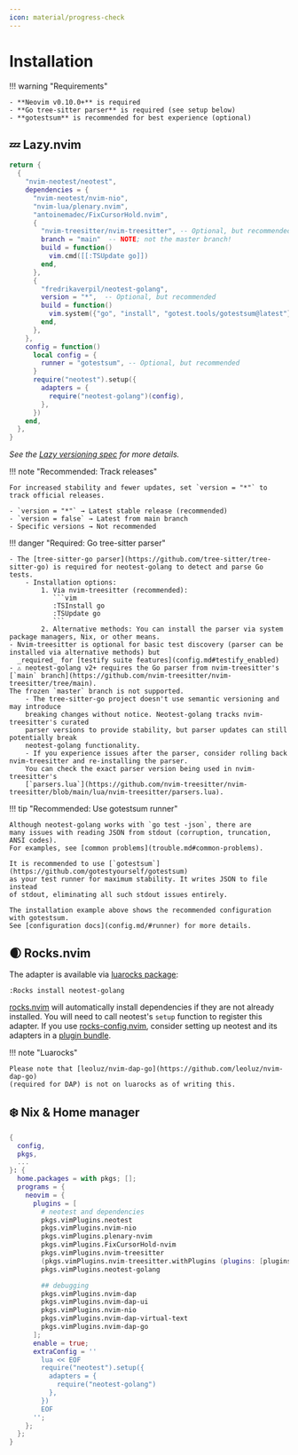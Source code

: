```yaml
---
icon: material/progress-check
---
```


# Installation

!!! warning "Requirements"

    - **Neovim v0.10.0+** is required
    - **Go tree-sitter parser** is required (see setup below)
    - **gotestsum** is recommended for best experience (optional)

## 💤 Lazy.nvim

```lua
return {
  {
    "nvim-neotest/neotest",
    dependencies = {
      "nvim-neotest/nvim-nio",
      "nvim-lua/plenary.nvim",
      "antoinemadec/FixCursorHold.nvim",
      {
        "nvim-treesitter/nvim-treesitter", -- Optional, but recommended
        branch = "main"  -- NOTE; not the master branch!
        build = function()
          vim.cmd([[:TSUpdate go]])
        end,
      },
      {
        "fredrikaverpil/neotest-golang",
        version = "*",  -- Optional, but recommended
        build = function()
          vim.system({"go", "install", "gotest.tools/gotestsum@latest"}):wait() -- Optional, but recommended
        end,
      },
    },
    config = function()
      local config = {
        runner = "gotestsum", -- Optional, but recommended
      }
      require("neotest").setup({
        adapters = {
          require("neotest-golang")(config),
        },
      })
    end,
  },
}
```

_See the [Lazy versioning spec](https://lazy.folke.io/spec/versioning) for more
details._

!!! note "Recommended: Track releases"

    For increased stability and fewer updates, set `version = "*"` to track official releases.

    - `version = "*"` → Latest stable release (recommended)
    - `version = false` → Latest from main branch
    - Specific versions → Not recommended

!!! danger "Required: Go tree-sitter parser"

    - The [tree-sitter-go parser](https://github.com/tree-sitter/tree-sitter-go) is required for neotest-golang to detect and parse Go tests.
        - Installation options:
            1. Via nvim-treesitter (recommended):
               ```vim
               :TSInstall go
               :TSUpdate go
               ```
            2. Alternative methods: You can install the parser via system package managers, Nix, or other means.
    - Nvim-treesitter is optional for basic test discovery (parser can be installed via alternative methods) but
      _required_ for [testify suite features](config.md#testify_enabled)
    - ⚠️ neotest-golang v2+ requires the Go parser from nvim-treesitter's
    [`main` branch](https://github.com/nvim-treesitter/nvim-treesitter/tree/main).
    The frozen `master` branch is not supported.
        - The tree-sitter-go project doesn't use semantic versioning and may introduce
        breaking changes without notice. Neotest-golang tracks nvim-treesitter's curated
        parser versions to provide stability, but parser updates can still potentially break
        neotest-golang functionality.
        - If you experience issues after the parser, consider rolling back nvim-treesitter and re-installing the parser.
        You can check the exact parser version being used in nvim-treesitter's
        [`parsers.lua`](https://github.com/nvim-treesitter/nvim-treesitter/blob/main/lua/nvim-treesitter/parsers.lua).

!!! tip "Recommended: Use gotestsum runner"

    Although neotest-golang works with `go test -json`, there are
    many issues with reading JSON from stdout (corruption, truncation, ANSI codes).
    For examples, see [common problems](trouble.md#common-problems).

    It is recommended to use [`gotestsum`](https://github.com/gotestyourself/gotestsum)
    as your test runner for maximum stability. It writes JSON to file instead
    of stdout, eliminating all such stdout issues entirely.

    The installation example above shows the recommended configuration with gotestsum.
    See [configuration docs](config.md/#runner) for more details.

## 🌒 Rocks.nvim

The adapter is available via
[luarocks package](https://luarocks.org/modules/fredrikaverpil/neotest-golang):

```vim
:Rocks install neotest-golang
```

[rocks.nvim](https://github.com/nvim-neorocks/rocks.nvim) will automatically
install dependencies if they are not already installed. You will need to call
neotest's `setup` function to register this adapter. If you use
[rocks-config.nvim](https://github.com/nvim-neorocks/rocks-config.nvim),
consider setting up neotest and its adapters in a
[plugin bundle](https://github.com/nvim-neorocks/rocks-config.nvim?tab=readme-ov-file#plugin-bundles).

!!! note "Luarocks"

    Please note that [leoluz/nvim-dap-go](https://github.com/leoluz/nvim-dap-go)
    (required for DAP) is not on luarocks as of writing this.

## ❄️ Nix & Home manager

```nix
{
  config,
  pkgs,
  ...
}: {
  home.packages = with pkgs; [];
  programs = {
    neovim = {
      plugins = [
        # neotest and dependencies
        pkgs.vimPlugins.neotest
        pkgs.vimPlugins.nvim-nio
        pkgs.vimPlugins.plenary-nvim
        pkgs.vimPlugins.FixCursorHold-nvim
        pkgs.vimPlugins.nvim-treesitter
        (pkgs.vimPlugins.nvim-treesitter.withPlugins (plugins: [plugins.go]))
        pkgs.vimPlugins.neotest-golang

        ## debugging
        pkgs.vimPlugins.nvim-dap
        pkgs.vimPlugins.nvim-dap-ui
        pkgs.vimPlugins.nvim-nio
        pkgs.vimPlugins.nvim-dap-virtual-text
        pkgs.vimPlugins.nvim-dap-go
      ];
      enable = true;
      extraConfig = ''
        lua << EOF
        require("neotest").setup({
          adapters = {
            require("neotest-golang")
          },
        })
        EOF
      '';
    };
  };
}
```

